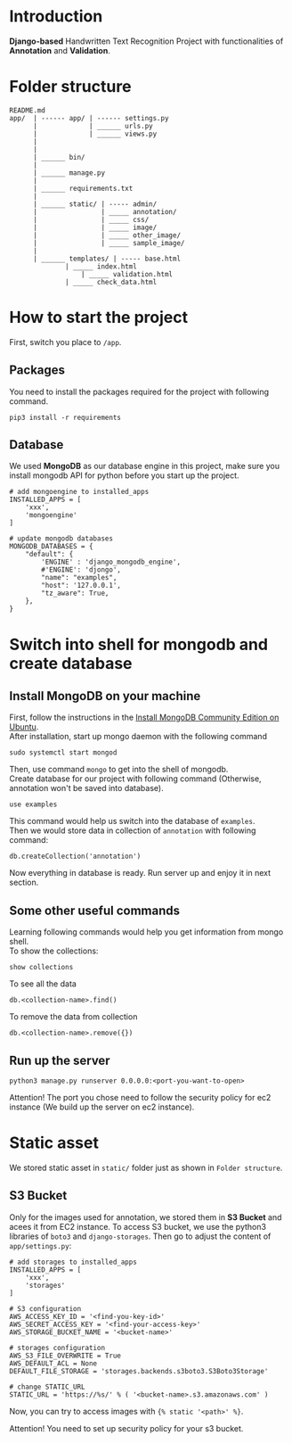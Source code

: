 # Introduction
**Django-based** Handwritten Text Recognition Project with functionalities of **Annotation** and **Validation**.

# Folder structure
```
README.md
app/  | ------ app/ | ------ settings.py
      |             | ______ urls.py
      |	            | ______ views.py
      |
      |
      | ______ bin/
      |
      | ______ manage.py
      |
      | ______ requirements.txt
      |
      | ______ static/ | ----- admin/
      |	               | _____ annotation/
      |                | _____ css/
      |                | _____ image/
      |                | _____ other_image/
      |                | _____ sample_image/
      |
      | ______ templates/ | ----- base.html
	 		  | _____ index.html
		          | _____ validation.html
			  | _____ check_data.html
```

# How to start the project
First, switch you place to `/app`.

## Packages
You need to install the packages required for the project with following command.
```
pip3 install -r requirements
```

## Database
We used **MongoDB** as our database engine in this project, make sure you install mongodb API for python before you start up the project.
```
# add mongoengine to installed_apps
INSTALLED_APPS = [
	'xxx',
	'mongoengine'
]

# update mongodb databases
MONGODB_DATABASES = {
    "default": {
        'ENGINE' : 'django_mongodb_engine',
        #'ENGINE': 'djongo',
        "name": "examples",
        "host": '127.0.0.1',
        "tz_aware": True,
    },
}
```
# Switch into shell for mongodb and create database

## Install MongoDB on your machine
First, follow the instructions in the [Install MongoDB Community Edition on Ubuntu](https://docs.mongodb.com/manual/tutorial/install-mongodb-on-ubuntu/).  
After installation, start up mongo daemon with the following command
```
sudo systemctl start mongod
```
Then, use command `mongo` to get into the shell of mongodb.  
Create database for our project with following command (Otherwise, annotation won't be saved into database).  
```
use examples
```
This command would help us switch into the database of `examples`.  
Then we would store data in collection of `annotation` with following command:  
```
db.createCollection('annotation')
```
Now everything in database is ready. Run server up and enjoy it in next section.  

## Some other useful commands
Learning following commands would help you get information from mongo shell.  
To show the collections:  
```
show collections
```
To see all the data
```
db.<collection-name>.find()
```
To remove the data from collection
```
db.<collection-name>.remove({})
```

## Run up the server
```
python3 manage.py runserver 0.0.0.0:<port-you-want-to-open>
```
Attention! The port you chose need to follow the security policy for ec2 instance (We build up the server on ec2 instance).

# Static asset
We stored static asset in `static/` folder just as shown in `Folder structure`.  

## S3 Bucket
Only for the images used for annotation, we stored them in **S3 Bucket** and acees it from EC2 instance. To access S3 bucket, we use the python3 libraries of `boto3` and `django-storages`. Then go to adjust the content of `app/settings.py`:  
```
# add storages to installed_apps
INSTALLED_APPS = [
	'xxx',
	'storages'
]

# S3 configuration
AWS_ACCESS_KEY_ID = '<find-you-key-id>'
AWS_SECRET_ACCESS_KEY = '<find-your-access-key>'
AWS_STORAGE_BUCKET_NAME = '<bucket-name>'

# storages configuration
AWS_S3_FILE_OVERWRITE = True
AWS_DEFAULT_ACL = None
DEFAULT_FILE_STORAGE = 'storages.backends.s3boto3.S3Boto3Storage'

# change STATIC_URL
STATIC_URL = 'https://%s/' % ( '<bucket-name>.s3.amazonaws.com' )
````
Now, you can try to access images with `{% static '<path>' %}`.

Attention! You need to set up security policy for your s3 bucket.
